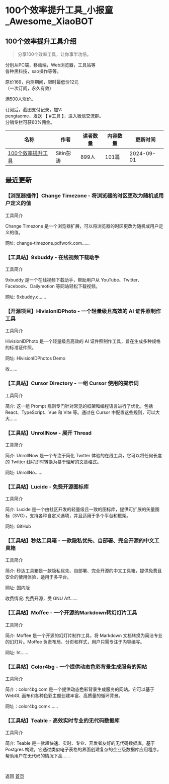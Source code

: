 # 100个效率提升工具_小报童_Awesome_XiaoBOT

## 100个效率提升工具介绍
> 分享100个效率工具，让你事半功倍。    
    
分别从PC端，移动端，Web浏览器，工具站等    
各种黑科技，sao操作等等。    
    
原价169，内测期间，限时最低价12元    
（一次订阅，永久有效）    
    
满500人涨价。    
    
订阅后，截图支付记录，加V:    
pengtaome，发送 【 #工具 】，进入微信交流群。    
分销专栏可获60%佣金。  
  


|名称|作者|读者数量|内容数量|更新时间|
|---|---|---|---|---|
|[100个效率提升工具](https://xiaobot.net/p/office?refer=0b133df9-27dc-423b-8101-639049001c13)|Sitin彭涛|899人|101篇|2024-09-01|

## 最近更新
### 【浏览器插件】Change Timezone - 将浏览器的时区更改为随机或用户定义的值

工具简介

Change Timezone 是一个浏览器扩展，可以将浏览器的时区更改为随机或用户定义的值。

网址: change-timezone.pdfwork.com......

### 【工具站】9xbuddy - 在线视频下载助手

工具简介

9xbuddy 是一个在线视频下载助手，帮助用户从 YouTube、Twitter、Facebook、Dailymotion 等网站轻松下载视频。

网址: 9xbuddy.c......

### 【开源项目】HivisionIDPhoto - 一个轻量级且高效的 AI 证件照制作工具

工具简介

HivisionIDPhoto 是一个轻量级且高效的 AI 证件照制作工具，旨在生成多种规格的标准证件照。

网址: HivisionIDPhotos Demo

收......

### 【工具站】Cursor Directory - 一组 Cursor 使用的提示词

工具简介

简介: 这一组 Prompt 规则专门针对常见的框架和编程语言进行了优化，包括 React、TypeScript、Vue 和 Vite 等。通过在
Cursor 中配置这些规则，可以大大......

### 【工具站】UnrollNow - 展开 Thread

工具简介

简介: UnrollNow 是一个专注于简化 Twitter 体验的在线工具，它可以将任何长度的 Twitter 线程即时转换为易于理解的文章格式。

网址: UnrollNo......

### 【工具站】Lucide - 免费开源图标库

工具简介

简介: Lucide 是一个由社区开发的轻量级且一致的图标库，提供可扩展的矢量图标（SVG），支持各种自定义选项，并且适用于多个平台和框架。

网址: GitHub

### 【工具站】秒达工具箱 - 一款隐私优先、自部署、完全开源的中文工具箱

工具简介

简介: 秒达工具箱是一款隐私优先、自部署、完全开源的中文工具箱，提供免费且安全的使用体验，适用于多平台。

网址: 国内版

收费情况: 免费开源，受 GNU Aff......

### 【工具站】Moffee - 一个开源的Markdown转幻灯片工具

工具简介

简介: Moffee 是一个开源的幻灯片制作工具，将 Markdown 文档转换为简洁专业的幻灯片。Moffee
负责布局、分页和样式，用户只需专注于内容编写。

网址: ht......

### 【工具站】Color4bg - 一个提供动态色彩背景生成服务的网站

工具简介

简介：color4bg.com 是一个提供动态色彩背景生成服务的网站。它可以基于 WebGL 画布和各种色彩主题创建丰富、高质量的循环背景。

网址：color4bg.com<......

### 【工具站】Teable - 高效实时专业的无代码数据库

工具简介

简介: Teable 是一款超快速、实时、专业、开发者友好的无代码数据库，基于 Postgres
构建。它通过类似电子表格的界面创建复杂的企业级数据库应用程序，帮助用户在无代码的情况下高......


<a href="https://github.com/Reno9527/awesome-xiaobot" style="color: white; text-decoration: none;">awesome-xiaobot</a>

返回 [首页](../README.md)
